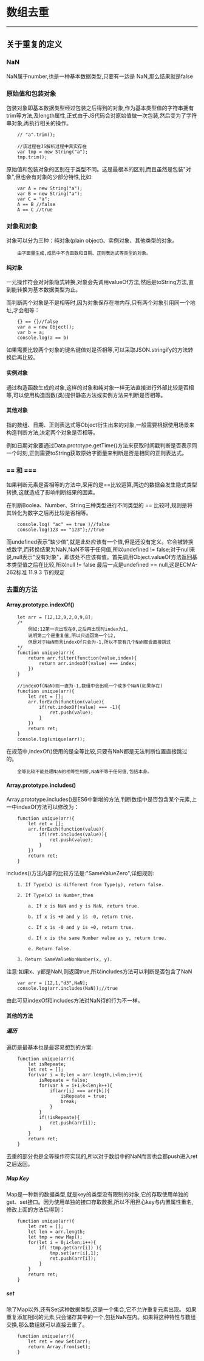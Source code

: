 ﻿# 数组去重


---

## 关于重复的定义

### NaN
NaN属于number,也是一种基本数据类型,只要有一边是 NaN,那么结果就是false

### 原始值和包装对象
包装对象即基本数据类型经过包装之后得到的对象,作为基本类型值的字符串拥有trim等方法,及length属性,正式由于JS代码会对原始值做一次包装,然后变为了字符串对象,再执行相关的操作。
```
    // "a".trim();
    
    //该过程在JS解析过程中真实存在
    var tmp = new String("a");
    tmp.trim();
```
原始值和包装对象的区别在于类型不同。这是最根本的区别,而且虽然是包装"对象",但也会有对象的少部分特性,比如:
```
    var A = new String("a");
    var B = new String("a");
    var C = "a";
    A == B //false
    A == C //true 
```
### 对象和对象
对象可以分为三种：纯对象(plain object)、实例对象、其他类型的对象。

        由字面量生成,成员中不含函数和日期、正则表达式等类型的对象。
       
       
#### 纯对象        
一元操作符会对对象隐式转换,对象会先调用valueOf方法,然后是toString方法,直到能转换为基本数据类型为止。

而判断两个对象是不是相等时,因为对象保存在堆内存,只有两个对象引用同一个地址,才会相等：
```
    {} == {}//false
    var a = new Object();
    var b = a;
    console.log(a == b)
```
如果需要比较两个对象的键名键值对是否相等,可以采取JSON.stringify的方法转换后再比较。

#### 实例对象
通过构造函数生成的对象,这样的对象和纯对象一样无法直接进行外部比较是否相等,可以使用构造函数(类)提供静态方法或实例方法来判断是否相等。

#### 其他对象
指的数组、日期、正则表达式等Object衍生出来的对象,一般需要根据使用场景来构造判断方法,决定两个对象是否相等。

例如日期对象要通过Data.prototype.getTime()方法来获取时间戳判断是否表示同一个时刻,正则需要toString获取原始字面量来判断是否是相同的正则表达式。

### == 和 ===
如果判断元素是否相等的方法中,采用的是==比较运算,两边的数据会发生隐式类型转换,这就造成了影响判断结果的因素。

在判断Boolea、Number、String三种类型进行不同类型的 == 比较时,规则是将其转化为数字之后再比较是否相等。
```
    console.log( "ac" == true )//false
    console.log(123 == "123");//true
```
而undefined表示"缺少值",就是此处应该有一个值,但是还没有定义。它会被转换成数字,而转换结果为NaN,NaN不等于任何值,所以undefined != false;对于null来说,null表示"没有对象"，即该处不应该有值。首先调用Object.valueOf方法返回基本类型值之后在比较,所以null != false
最后一点是undefined == null,这是ECMA-262标准 11.9.3 节的规定

### 去重的方法
#### Array.prototype.indexOf()
```
    let arr = [12,12,9,2,0,9,8];
    /*
        例如:12第一次出现在0,之后再出现时index为1,
        说明第二个是重复值,所以只返回第一个12,
        但是对于NaN而言indexOf只会为-1,所以不管有几个NaN都会直接跳过
    */
    function unique(arr){
        return arr.filter(function(value,index){
            return arr.indexOf(value) === index;
        })
    }
    
    //indexOf(NaN)则一直为-1,数组中会出现一个或多个NaN(如果存在)
    function unique(arr){
        let ret = [];
        arr.forEach(function(value){
            if(ret.indexOf(value) === -1){
                ret.push(value);
            }
        })
        return ret;
    }
    console.log(unique(arr));
```
在规范中,indexOf()使用的是全等比较,只要有NaN都是无法判断位置直接跳过的。
    
        全等比较不能处理NaN的相等性判断,NaN不等于任何值,包括本身。

#### Array.prototype.includes()
Array.prototype.includes()是ES6中新增的方法,判断数组中是否包含某个元素,上一中indexOf方法可以修改为：
```
    function unique(arr){
        let ret = [];
        arr.forEach(function(value){
            if(!ret.includes(value)){
                ret.push(value);
            }
        })
        return ret;
    }
```
includes()方法内部的比较方法是:"SameValueZero",详细规则:
```
    1. If Type(x) is different from Type(y), return false.

    2. If Type(x) is Number,then
    
        a. If x is NaN and y is NaN, return true.
        
        b. If x is +0 and y is -0, return true.
        
        c. If x is -0 and y is +0, return true.
        
        d. If x is the same Number value as y, return true.
        
        e. Return false.
    
    3. Return SameValueNonNumber(x, y).
```
注意:如果x、y都是NaN,则返回true,所以includes方法可以判断是否包含了NaN
```
    var arr = [12,1,"d3",NaN];
    console.log(arr.includes(NaN));//true
```
由此可见indexOf和includes方法对NaN待的行为不一样。

#### 其他的方法

##### 遍历
遍历是最基本也是最容易想到的方案:
```
    function unique(arr){
        let isRepeate;
        let ret = [];
        for(var i = 0;len = arr.length,i<len;i++){
            isRepeate = false;
            for(var k = i+1;k<len;k++){
                if(arr[i] === arr[k]){
                    isRepeate = true;
                    break;
                }
            }
            if(!isRepeate){
                ret.push(arr[i]);
            }
        }
        return ret;
    }
```
去重的部分也是全等操作符实现的,所以对于数组中的NaN而言也会都push进入ret之后返回。

##### Map Key
Map是一种新的数据类型,就是key的类型没有限制的对象,它的存取使用单独的get、set接口。因为使用单独的接口存取数据,所以不用担心key与内置属性重名,修改上面的方法后得到：
```
    function unique(arr){
        let ret = [];
        let len = arr.length;
        let tmp = new Map();
        for(let i = 0;i<len;i++){
            if( !tmp.get(arr[i]) ){
                tmp.set(arr[i],1);
                ret.push(arr[i]);
            }
        }
        return ret;
    }
```

##### set
除了Map以外,还有Set这种数据类型,这是一个集合,它不允许重复元素出现。
如果重复添加相同的元素,只会储存其中的一个,包括NaN在内。如果将这种特性与数组交换,那么数组就可以直接去重了。
```
    function unique(arr){
        let ret = new Set(arr);
        return Array.from(set);
    }
```